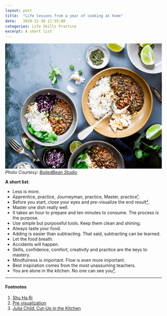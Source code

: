 ```yaml
---
layout: post
title:  "Life lessons from a year of cooking at home"
date:   2020-12-30 21:55:00
categories: Life Skills Practice
excerpt: A short list
---
```


![/assets/cooking/f1.jpg](/assets/cooking/f1.jpg)
_Photo Courtesy: [BoiledBean Studio](https://boiledbeanstudio.com/aboutme/)_


**A short list**:


- Less is more.
- Apprentice, practice, Journeyman, practice, Master, practice[¹](#one).
- Before you start, close your eyes and pre-visualize the end result[²](#two).
- Master one dish really well.
- It takes an hour to prepare and ten minutes to consume. The process is the purpose.
- Use simple but purposeful tools. Keep them clean and shining.
- Always taste your food.
- Adding is easier than subtracting. That said, subtracting can be learned.
- Let the food breath.
- Accidents will happen.
- Skills, confidence, comfort, creativity and practice are the keys to mastery.
- Mindfulness is important. Flow is even more important.
- Best inspiration comes from the most unassuming teachers.
- You are alone in the kitchen. No one can see you[³](#three).


***

#### Footnotes

1. <a name="one"></a> [Shu Ha Ri](https://en.wikipedia.org/wiki/Shuhari)
1. <a name="two"></a> [Pre visualization](http://facweb.cs.depaul.edu/sgrais/previsual.htm)
1. <a name="three"></a> [Julia Child: Cut-Up in the Kitchen](https://www.saturdayeveningpost.com/2018/08/julia-child-cut-kitchen/)
